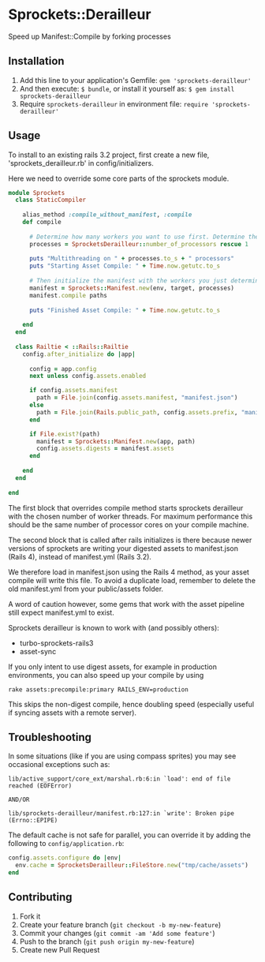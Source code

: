 # Sprockets::Derailleur

Speed up Manifest::Compile by forking processes 

## Installation

1. Add this line to your application's Gemfile: `gem 'sprockets-derailleur'`
2. And then execute: `$ bundle`, or install it yourself as: `$ gem install sprockets-derailleur`
3. Require `sprockets-derailleur` in environment file: `require 'sprockets-derailleur'`

## Usage

To install to an existing rails 3.2 project, first create a new file, 'sprockets_derailleur.rb' in config/initializers.

Here we need to override some core parts of the sprockets module.

```ruby
module Sprockets
  class StaticCompiler
  
    alias_method :compile_without_manifest, :compile
    def compile
    
      # Determine how many workers you want to use first. Determine the number of physical CPUs this way
      processes = SprocketsDerailleur::number_of_processors rescue 1
      
      puts "Multithreading on " + processes.to_s + " processors"
      puts "Starting Asset Compile: " + Time.now.getutc.to_s
      
      # Then initialize the manifest with the workers you just determined
      manifest = Sprockets::Manifest.new(env, target, processes)
      manifest.compile paths
      
      puts "Finished Asset Compile: " + Time.now.getutc.to_s
      
    end
  end
  
  class Railtie < ::Rails::Railtie
    config.after_initialize do |app|
      
      config = app.config
      next unless config.assets.enabled

      if config.assets.manifest
        path = File.join(config.assets.manifest, "manifest.json")
      else
        path = File.join(Rails.public_path, config.assets.prefix, "manifest.json")
      end

      if File.exist?(path)
        manifest = Sprockets::Manifest.new(app, path)
        config.assets.digests = manifest.assets
      end
      
    end
  end
  
end
```

The first block that overrides compile method starts sprockets derailleur with the chosen number of worker threads.
For maximum performance this should be the same number of processor cores on your compile machine.

The second block that is called after rails initializes is there because newer versions of sprockets are writing your
digested assets to manifest.json (Rails 4), instead of manifest.yml (Rails 3.2).

We therefore load in manifest.json using the Rails 4 method, as your asset compile will write this file. To avoid a duplicate
load, remember to delete the old manifest.yml from your public/assets folder.

A word of caution however, some gems that work with the asset pipeline still expect manifest.yml to exist.

Sprockets derailleur is known to work with (and possibly others):

- turbo-sprockets-rails3
- asset-sync

If you only intent to use digest assets, for example in production environments, you can also speed up your compile by using

```
rake assets:precompile:primary RAILS_ENV=production
```

This skips the non-digest compile, hence doubling speed (especially useful if syncing assets with a remote server).

## Troubleshooting

In some situations (like if you are using compass sprites) you may see
occasional exceptions such as:

```
lib/active_support/core_ext/marshal.rb:6:in `load': end of file reached (EOFError)

AND/OR

lib/sprockets-derailleur/manifest.rb:127:in `write': Broken pipe (Errno::EPIPE)
```

The default cache is not safe for parallel, you can override it by adding the
following to `config/application.rb`:

```ruby
config.assets.configure do |env|
  env.cache = SprocketsDerailleur::FileStore.new("tmp/cache/assets")
end
```

## Contributing

1. Fork it
2. Create your feature branch (`git checkout -b my-new-feature`)
3. Commit your changes (`git commit -am 'Add some feature'`)
4. Push to the branch (`git push origin my-new-feature`)
5. Create new Pull Request
